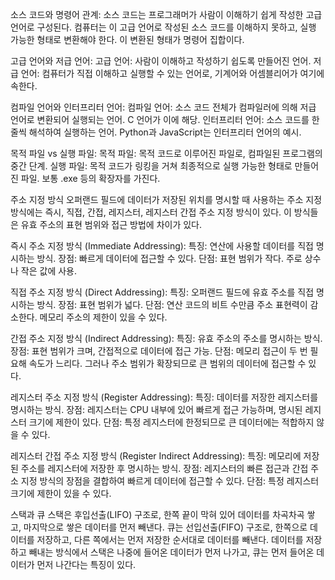 소스 코드와 명령어 관계:
소스 코드는 프로그래머가 사람이 이해하기 쉽게 작성한 고급 언어로 구성된다.
컴퓨터는 이 고급 언어로 작성된 소스 코드를 이해하지 못하고, 실행 가능한 형태로 변환해야 한다. 이 변환된 형태가 명령어 집합이다.

고급 언어와 저급 언어:
고급 언어: 사람이 이해하고 작성하기 쉽도록 만들어진 언어.
저급 언어: 컴퓨터가 직접 이해하고 실행할 수 있는 언어로, 기계어와 어셈블리어가 여기에 속한다.

컴파일 언어와 인터프리터 언어:
컴파일 언어: 소스 코드 전체가 컴파일러에 의해 저급 언어로 변환되어 실행되는 언어. C 언어가 이에 해당.
인터프리터 언어: 소스 코드를 한 줄씩 해석하여 실행하는 언어. Python과 JavaScript는 인터프리터 언어의 예시.

목적 파일 vs 실행 파일:
목적 파일: 목적 코드로 이루어진 파일로, 컴파일된 프로그램의 중간 단계.
실행 파일: 목적 코드가 링킹을 거쳐 최종적으로 실행 가능한 형태로 만들어진 파일. 보통 .exe 등의 확장자를 가진다.

주소 지정 방식
오퍼랜드 필드에 데이터가 저장된 위치를 명시할 때 사용하는 주소 지정 방식에는 즉시, 직접, 간접, 레지스터, 레지스터 간접 주소 지정 방식이 있다. 이 방식들은 유효 주소의 표현 범위와 접근 방법에 차이가 있다.

즉시 주소 지정 방식 (Immediate Addressing):
특징: 연산에 사용할 데이터를 직접 명시하는 방식.
장점: 빠르게 데이터에 접근할 수 있다.
단점: 표현 범위가 작다. 주로 상수나 작은 값에 사용.

직접 주소 지정 방식 (Direct Addressing):
특징: 오퍼랜드 필드에 유효 주소를 직접 명시하는 방식.
장점: 표현 범위가 넓다.
단점: 연산 코드의 비트 수만큼 주소 표현력이 감소한다. 메모리 주소의 제한이 있을 수 있다.

간접 주소 지정 방식 (Indirect Addressing):
특징: 유효 주소의 주소를 명시하는 방식.
장점: 표현 범위가 크며, 간접적으로 데이터에 접근 가능.
단점: 메모리 접근이 두 번 필요해 속도가 느리다. 그러나 주소 범위가 확장되므로 큰 범위의 데이터에 접근할 수 있다.

레지스터 주소 지정 방식 (Register Addressing):
특징: 데이터를 저장한 레지스터를 명시하는 방식.
장점: 레지스터는 CPU 내부에 있어 빠르게 접근 가능하며, 명시된 레지스터 크기에 제한이 있다.
단점: 특정 레지스터에 한정되므로 큰 데이터에는 적합하지 않을 수 있다.

레지스터 간접 주소 지정 방식 (Register Indirect Addressing):
특징: 메모리에 저장된 주소를 레지스터에 저장한 후 명시하는 방식.
장점: 레지스터의 빠른 접근과 간접 주소 지정 방식의 장점을 결합하여 빠르게 데이터에 접근할 수 있다.
단점: 특정 레지스터 크기에 제한이 있을 수 있다.

스택과 큐
스택은 후입선출(LIFO) 구조로, 한쪽 끝이 막혀 있어 데이터를 차곡차곡 쌓고, 마지막으로 쌓은 데이터를 먼저 빼낸다.
큐는 선입선출(FIFO) 구조로, 한쪽으로 데이터를 저장하고, 다른 쪽에서는 먼저 저장한 순서대로 데이터를 빼낸다.
데이터를 저장하고 빼내는 방식에서 스택은 나중에 들어온 데이터가 먼저 나가고, 큐는 먼저 들어온 데이터가 먼저 나간다는 특징이 있다.